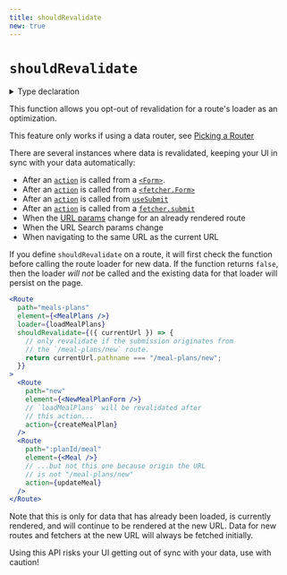 ```yaml
---
title: shouldRevalidate
new: true
---
```


# `shouldRevalidate`

<details>
  <summary>Type declaration</summary>

```ts
interface ShouldRevalidateFunction {
  (args: ShouldRevalidateFunctionArgs): boolean;
}

interface ShouldRevalidateFunctionArgs {
  currentUrl: URL;
  currentParams: AgnosticDataRouteMatch["params"];
  nextUrl: URL;
  nextParams: AgnosticDataRouteMatch["params"];
  formMethod?: Submission["formMethod"];
  formAction?: Submission["formAction"];
  formEncType?: Submission["formEncType"];
  text?: Submission["text"];
  formData?: Submission["formData"];
  json?: Submission["json"];
  actionResult?: any;
  defaultShouldRevalidate: boolean;
}
```

</details>

This function allows you opt-out of revalidation for a route's loader as an optimization.

<docs-warning>This feature only works if using a data router, see [Picking a Router][pickingarouter]</docs-warning>

There are several instances where data is revalidated, keeping your UI in sync with your data automatically:

- After an [`action`][action] is called from a [`<Form>`][form].
- After an [`action`][action] is called from a [`<fetcher.Form>`][fetcher]
- After an [`action`][action] is called from [`useSubmit`][usesubmit]
- After an [`action`][action] is called from a [`fetcher.submit`][fetcher]
- When the [URL params][params] change for an already rendered route
- When the URL Search params change
- When navigating to the same URL as the current URL

If you define `shouldRevalidate` on a route, it will first check the function before calling the route loader for new data. If the function returns `false`, then the loader _will not_ be called and the existing data for that loader will persist on the page.

```jsx lines=[5-9,14-15,21-22]
<Route
  path="meals-plans"
  element={<MealPlans />}
  loader={loadMealPlans}
  shouldRevalidate={({ currentUrl }) => {
    // only revalidate if the submission originates from
    // the `/meal-plans/new` route.
    return currentUrl.pathname === "/meal-plans/new";
  }}
>
  <Route
    path="new"
    element={<NewMealPlanForm />}
    // `loadMealPlans` will be revalidated after
    // this action...
    action={createMealPlan}
  />
  <Route
    path=":planId/meal"
    element={<Meal />}
    // ...but not this one because origin the URL
    // is not "/meal-plans/new"
    action={updateMeal}
  />
</Route>
```

Note that this is only for data that has already been loaded, is currently rendered, and will continue to be rendered at the new URL. Data for new routes and fetchers at the new URL will always be fetched initially.

<docs-warning>Using this API risks your UI getting out of sync with your data, use with caution!</docs-warning>

[action]: ./action
[form]: ../components/form
[fetcher]: ../hooks/use-fetcher
[usesubmit]: ../hooks/use-submit
[loader]: ./loader
[useloaderdata]: ../hooks/use-loader-data
[params]: ./route#dynamic-segments
[pickingarouter]: ../routers/picking-a-router
